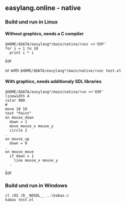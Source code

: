##  easylang.online - native

### Build und run in Linux

#### Without graphics, needs a C compiler

~~~
$HOME/$DATA/easylang*/main/native/runc <<'EOF'
for i = 1 to 10
  print i * i
.
EOF
~~~

or with `$HOME/$DATA/easylang*/main/native/runc test.el`

#### With graphics, needs additionaly SDL libraries

~~~
$HOME/$DATA/easylang*/main/native/run <<'EOF'
linewidth 4
color 900
# 
move 10 10
text "Paint"
on mouse_down
  down = 1
  move mouse_x mouse_y
  circle 2
.
on mouse_up
  down = 0
.
on mouse_move
  if down = 1
    line mouse_x mouse_y
  .
.
EOF
~~~

### Build und run in Windows

~~~
cl /O2 /D__NOSDL__ ..\kabas.c
kabas test.el
~~~


